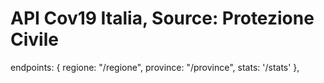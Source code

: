 # API Cov19 Italia, Source: Protezione Civile

endpoints: {
regione: "/regione",
province: "/province",
stats: '/stats'
},
